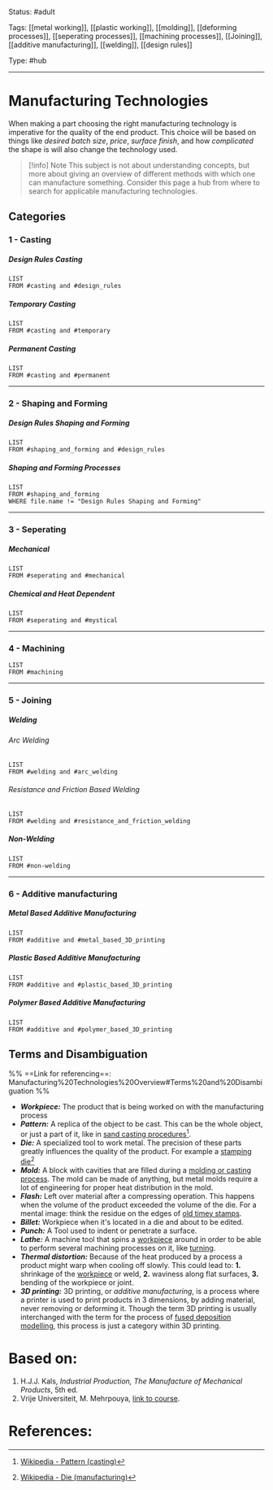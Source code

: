 Status: #adult

Tags: [[metal working]], [[plastic working]], [[molding]], [[deforming processes]], [[seperating processes]], [[machining processes]], [[Joining]], [[additive manufacturing]], [[welding]], [[design rules]]

Type: #hub

---
# Manufacturing Technologies
When making a part choosing the right manufacturing technology is imperative for the quality of the end product. This choice will be based on things like _desired batch size_, _price_, _surface finish_, and how _complicated_ the shape is will also change the technology used.

>[!info] Note
>This subject is not about understanding concepts, but more about giving an overview of different methods with which one can manufacture something. Consider this page a hub from where to search for applicable manufacturing technologies.

## Categories
### 1 - Casting
##### Design Rules Casting
```dataview
LIST
FROM #casting and #design_rules
```
##### Temporary Casting
```dataview
LIST
FROM #casting and #temporary
```
##### Permanent Casting
```dataview
LIST
FROM #casting and #permanent
```
---
### 2 - Shaping and Forming
##### Design Rules Shaping and Forming
```dataview
LIST
FROM #shaping_and_forming and #design_rules
```
##### Shaping and Forming Processes
```dataview
LIST
FROM #shaping_and_forming 
WHERE file.name != "Design Rules Shaping and Forming"
```

---
### 3 - Seperating
##### Mechanical
```dataview
LIST
FROM #seperating and #mechanical
```
##### Chemical and Heat Dependent
```dataview
LIST
FROM #seperating and #mystical
```
---
### 4 - Machining
```dataview
LIST
FROM #machining
```
---
### 5 - Joining
##### Welding
###### Arc Welding
```dataview
LIST
FROM #welding and #arc_welding
```
###### Resistance and Friction Based Welding
```dataview
LIST
FROM #welding and #resistance_and_friction_welding
```
##### Non-Welding
```dataview
LIST
FROM #non-welding
```
---
### 6 - Additive manufacturing
##### Metal Based Additive Manufacturing
```dataview
LIST
FROM #additive and #metal_based_3D_printing
```

##### Plastic Based Additive Manufacturing
```dataview
LIST
FROM #additive and #plastic_based_3D_printing
```

##### Polymer Based Additive Manufacturing
```dataview
LIST
FROM #additive and #polymer_based_3D_printing
```
## Terms and Disambiguation
%%
==Link for referencing==:
Manufacturing%20Technologies%20Overview#Terms%20and%20Disambiguation
%%
- ___Workpiece:___ The product that is being worked on with the manufacturing process
- ___Pattern:___ A replica of the object to be cast. This can be the whole object, or just a part of it, like in [sand casting procedures](Sand%20Casting.md)[^pattern]. 
- ___Die:___ A specialized tool to work metal. The precision of these parts greatly influences the quality of the product. For example a [stamping die](https://en.wikipedia.org/wiki/File:ProgressiveDieToyota-strip-scrap.jpg)[^die]
- ___Mold:___ A block with cavities that are filled during a [molding or casting process](#1%20-%20casting). The mold can be made of anything, but metal molds require a lot of engineering for proper heat distribution in the mold.
- ___Flash:___ Left over material after a compressing operation. This happens when the volume of the product exceeded the volume of the die. For a mental image: think the residue on the edges of [old timey stamps](https://upload.wikimedia.org/wikipedia/en/7/71/WilliamStoughton-personalseal.jpg).
- ___Billet:___ Workpiece when it's located in a die and about to be edited.
- ___Punch:___ A Tool used to indent or penetrate a surface.
- ___Lathe:___ A machine tool that spins a [workpiece](!%20Manufacturing%20Technologies%20Overview.md#Terms%20and%20Disambiguation) around in order to be able to perform several machining processes on it, like [turning](Physical%20Machining%20Methods.md#turning).
- ___Thermal distortion:___ Because of the heat produced by a process a product might warp when cooling off slowly. This could lead to: __1.__ shrinkage of the [workpiece](!%20Manufacturing%20Technologies%20Overview.md#Terms%20and%20Disambiguation) or weld, __2.__ waviness along flat surfaces, __3.__ bending of the workpiece or joint.
- ___3D printing:___ 3D printing, or _additive manufacturing_, is a process where a printer is used to print products in 3 dimensions, by adding material, never removing or deforming it. Though the term 3D printing is usually interchanged with the term for the process of [fused deposition modelling](FDM%20-%20Fused%20Deposition%20Modeling.md), this process is just a category within 3D printing.





# Based on:
1. H.J.J. Kals, _Industrial Production, The Manufacture of Mechanical Products_, 5th ed.
2. Vrije Universiteit, M. Mehrpouya, [link to course](https://canvas.utwente.nl/courses/15351).

# References:
[^pattern]: [Wikipedia - Pattern (casting)](https://en.wikipedia.org/wiki/Pattern_(casting))
[^die]: [Wikipedia - Die (manufacturing)](https://en.wikipedia.org/wiki/Die_(manufacturing))